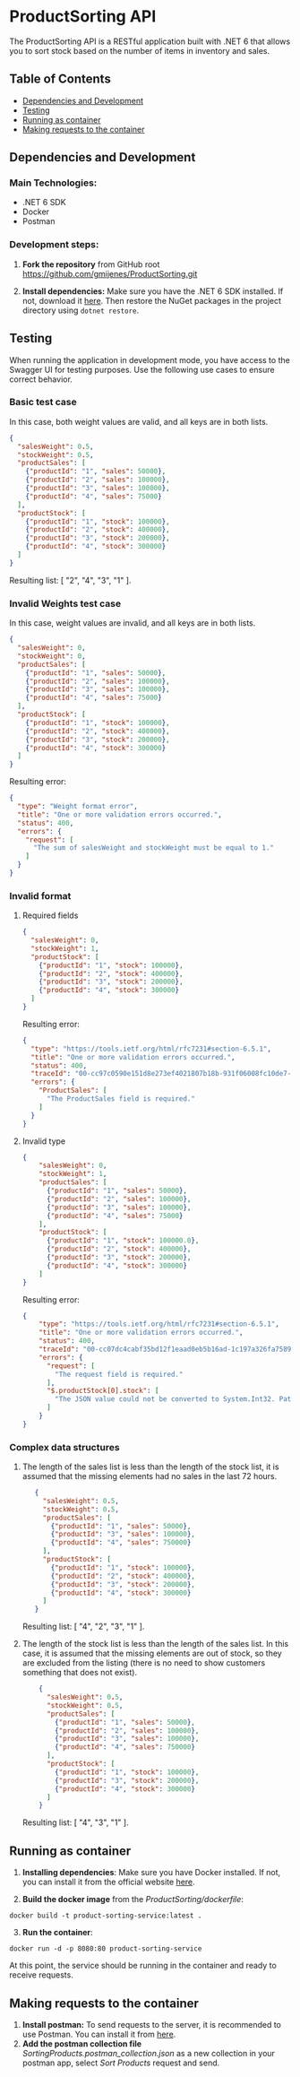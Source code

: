 # ProductSorting API

The ProductSorting API is a RESTful application built with .NET 6 that allows you to sort stock based on the number of items in inventory and sales.

## Table of Contents
- [Dependencies and Development](#dependencies-and-development)
- [Testing](#Testing)
- [Running as container](#running-as-container)
- [Making requests to the container](#making-requests-to-the-container)

## Dependencies and Development
### Main Technologies:
* .NET 6 SDK
* Docker
* Postman

### Development steps:
1. **Fork the repository** from GitHub root https://github.com/gmijenes/ProductSorting.git

2. **Install dependencies:** Make sure you have the .NET 6 SDK installed. If not, download it [here](https://dotnet.microsoft.com/es-es/download/dotnet/6.0). Then restore the NuGet packages in the project directory using 
` dotnet restore `. 

## Testing 
When running the application in development mode, you have access to the Swagger UI for testing purposes. Use the following use cases to ensure correct behavior.

### Basic test case
In this case, both weight values are valid, and all keys are in both lists. 
```json
{
  "salesWeight": 0.5,
  "stockWeight": 0.5,
  "productSales": [
    {"productId": "1", "sales": 50000},
    {"productId": "2", "sales": 100000},
    {"productId": "3", "sales": 100000},
    {"productId": "4", "sales": 75000}
  ],
  "productStock": [
    {"productId": "1", "stock": 100000},
    {"productId": "2", "stock": 400000},
    {"productId": "3", "stock": 200000},
    {"productId": "4", "stock": 300000}
  ]
}
```
Resulting list: [
  "2",
  "4",
  "3",
  "1"
].

### Invalid Weights test case
In this case, weight values are invalid, and all keys are in both lists. 
```json
{
  "salesWeight": 0,
  "stockWeight": 0,
  "productSales": [
    {"productId": "1", "sales": 50000},
    {"productId": "2", "sales": 100000},
    {"productId": "3", "sales": 100000},
    {"productId": "4", "sales": 75000}
  ],
  "productStock": [
    {"productId": "1", "stock": 100000},
    {"productId": "2", "stock": 400000},
    {"productId": "3", "stock": 200000},
    {"productId": "4", "stock": 300000}
  ]
}
```
Resulting error:
```json
{
  "type": "Weight format error",
  "title": "One or more validation errors occurred.",
  "status": 400,
  "errors": {
    "request": [
      "The sum of salesWeight and stockWeight must be equal to 1."
    ]
  }
}
```


### Invalid format
1. Required fields
    ```json
    {
      "salesWeight": 0,
      "stockWeight": 1,
      "productStock": [
        {"productId": "1", "stock": 100000},
        {"productId": "2", "stock": 400000},
        {"productId": "3", "stock": 200000},
        {"productId": "4", "stock": 300000}
      ]
    }
    ```

    Resulting error:
    ```json
    {
      "type": "https://tools.ietf.org/html/rfc7231#section-6.5.1",
      "title": "One or more validation errors occurred.",
      "status": 400,
      "traceId": "00-cc97c0590e151d8e273ef4021807b18b-931f06008fc10de7-00",
      "errors": {
        "ProductSales": [
          "The ProductSales field is required."
        ]
      }
    }
    ```

2. Invalid type
    ```json
    {
        "salesWeight": 0,
        "stockWeight": 1,
        "productSales": [
          {"productId": "1", "sales": 50000},
          {"productId": "2", "sales": 100000},
          {"productId": "3", "sales": 100000},
          {"productId": "4", "sales": 75000}
        ],
        "productStock": [
          {"productId": "1", "stock": 100000.0},
          {"productId": "2", "stock": 400000},
          {"productId": "3", "stock": 200000},
          {"productId": "4", "stock": 300000}
        ]
    }
    ```

    Resulting error:
    ```json
    {
        "type": "https://tools.ietf.org/html/rfc7231#section-6.5.1",
        "title": "One or more validation errors occurred.",
        "status": 400,
        "traceId": "00-cc07dc4cabf35bd12f1eaad0eb5b16ad-1c197a326fa75898-00",
        "errors": {
          "request": [
            "The request field is required."
          ],
          "$.productStock[0].stock": [
            "The JSON value could not be converted to System.Int32. Path: $.productStock[0].stock | LineNumber: 10 | BytePositionInLine: 40."
          ]
        }
    }
    ```

### Complex data structures
1. The length of the sales list is less than the length of the stock list, it is assumed that the missing elements had no sales in the last 72 hours.
     ```json
        {
          "salesWeight": 0.5,
          "stockWeight": 0.5,
          "productSales": [
            {"productId": "1", "sales": 50000},
            {"productId": "3", "sales": 100000},
            {"productId": "4", "sales": 750000}
          ],
          "productStock": [
            {"productId": "1", "stock": 100000},
            {"productId": "2", "stock": 400000},
            {"productId": "3", "stock": 200000},
            {"productId": "4", "stock": 300000}
          ]
        }
      ```

    Resulting list: [
  "4",
  "2",
  "3",
  "1"
].

2. The length of the stock list is less than the length of the sales list. In this case, it is assumed that the missing elements are out of stock, so they are excluded from the listing (there is no need to show customers something that does not exist).
    ```json
        {
          "salesWeight": 0.5,
          "stockWeight": 0.5,
          "productSales": [
            {"productId": "1", "sales": 50000},
            {"productId": "2", "sales": 100000},
            {"productId": "3", "sales": 100000},
            {"productId": "4", "sales": 750000}
          ],
          "productStock": [
            {"productId": "1", "stock": 100000},
            {"productId": "3", "stock": 200000},
            {"productId": "4", "stock": 300000}
          ]
        }
      ```

    Resulting list: [
  "4",
  "3",
  "1"
].

## Running as container
1. **Installing dependencies**: Make sure you have Docker installed. If not, you can install it from the official website [here](https://www.docker.com/). 

2. **Build the docker image** from the _ProductSorting/dockerfile_:
   
``docker build -t product-sorting-service:latest . ``

3. **Run the container**:

`` docker run -d -p 8080:80 product-sorting-service ``

At this point, the service should be running in the container and ready to receive requests.

## Making requests to the container
1. **Install postman:** To send requests to the server, it is recommended to use Postman. You can install it from [here](https://www.postman.com/downloads/).
2. **Add the postman collection file** _SortingProducts.postman_collection.json_ as a new collection in your postman app, select _Sort Products_ request and send. 

